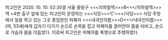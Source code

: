 피고인은 2020. 10. 10. 02:30경 서울 중랑구 <<<지하철역>>>B<<</지하철역>>>역 >4번 출구 앞에 있는 피고인이 운영하는 <<<식당>>>‘C'<<</식당>>> 식당 주방에서 일을 하고 있는 그곳 종업원인 피해자 <<<내국인이름>>>D<<</내국인이름>>>(여, 53세)에게 갑자기 다가가 손으로 손목을 잡고 피해자를 끌어안아 몸을 비비고, 손으로 가슴과 몸을 더듬었다.
이로써 피고인은 피해자를 폭행으로 추행하였다.